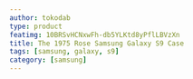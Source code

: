 ```yaml
---
author: tokodab
type: product
featimg: 10BRSvHCNxwFh-db5YLKtd8yPflLBVzXn
title: The 1975 Rose Samsung Galaxy S9 Case
tags: [samsung, galaxy, s9]
category: [samsung]
---
```

